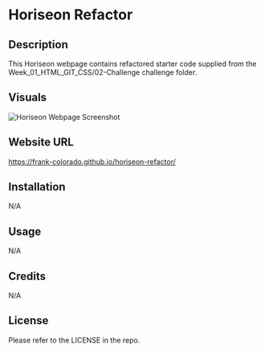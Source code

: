 # Horiseon Refactor

## Description
This Horiseon webpage contains refactored starter code supplied from the Week_01_HTML_GIT_CSS/02-Challenge challenge folder. 

## Visuals 
![Horiseon Webpage Screenshot](https://user-images.githubusercontent.com/123683792/217974677-83b36a23-4129-4bce-bd35-54599b9d0f55.png)

## Website URL
https://frank-colorado.github.io/horiseon-refactor/

## Installation

N/A

## Usage

N/A

## Credits

N/A

## License

Please refer to the LICENSE in the repo.
